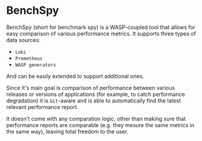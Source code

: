 # BenchSpy

BenchSpy (short for benchmark spy) is a WASP-coupled tool that allows for easy comparison of various performance metrics.
It supports three types of data sources:
* `Loki`
* `Prometheus`
* `WASP generators`

And can be easily extended to support additional ones.

Since it's main goal is comparison of performance between various releases or versions of applications (for example, to catch performance degradation)
it is `Git`-aware and is able to automatically find the latest relevant performance report.

It doesn't come with any comparation logic, other than making sure that performance reports are comparable (e.g. they mesure the same metrics in the same way),
leaving total freedom to the user.